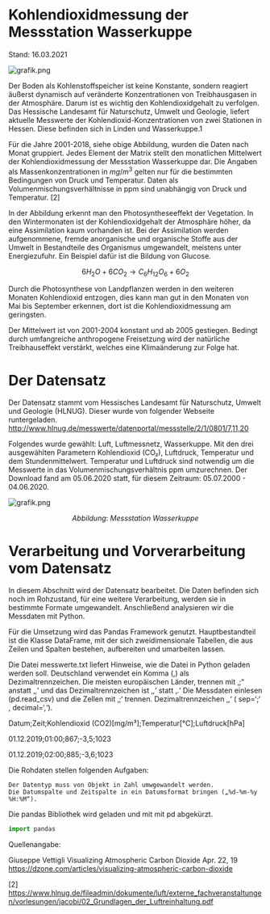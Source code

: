 # Kohlendioxidmessung der Messstation Wasserkuppe

Stand: 16.03.2021

![grafik.png](attachment:grafik.png)

Der Boden als Kohlenstoffspeicher ist keine Konstante, sondern reagiert äußerst dynamisch auf veränderte Konzentrationen von Treibhausgasen in der Atmosphäre. Darum ist es wichtig den Kohlendioxidgehalt zu verfolgen. Das Hessische Landesamt für Naturschutz, Umwelt und Geologie, liefert aktuelle Messwerte der Kohlendioxid-Konzentrationen von zwei Stationen in Hessen. Diese befinden sich in Linden und Wasserkuppe.1 

Für die Jahre 2001-2018, siehe obige Abbildung, wurden die Daten nach Monat gruppiert. Jedes Element 
der Matrix stellt den monatlichen Mittelwert der Kohlendioxidmessung der Messstation Wasserkuppe dar. 
Die Angaben als Massenkonzentrationen in $mg/m^3$ gelten nur für die bestimmten Bedingungen von Druck und Temperatur. Daten als Volumenmischungsverhältnisse in ppm sind unabhängig von Druck und Temperatur. [2]

In der Abbildung erkennt man den Photosyntheseeffekt der Vegetation. In den Wintermonaten ist der Kohlendioxidgehalt der Atmosphäre  höher, da eine Assimilation kaum vorhanden ist. Bei der Assimilation werden aufgenommene, fremde anorganische und organische Stoffe aus der Umwelt in Bestandteile des Organismus umgewandelt, meistens unter Energiezufuhr. Ein Beispiel dafür ist die Bildung von Glucose.

$$6 H_2O + 6 CO_2 → C_6 H_{12} O_6 + 6 O_2$$

Durch die Photosynthese von Landpflanzen werden in den weiteren Monaten Kohlendioxid entzogen, dies kann man gut in den Monaten von Mai bis September erkennen, dort ist die Kohlendioxidmessung am geringsten. 

Der Mittelwert ist von 2001-2004 konstant und ab 2005 gestiegen. Bedingt durch umfangreiche anthropogene Freisetzung wird der natürliche Treibhauseffekt verstärkt, welches eine Klimaänderung zur Folge hat.


# Der Datensatz

Der Datensatz stammt vom Hessisches Landesamt für Naturschutz, Umwelt und Geologie (HLNUG). Dieser wurde von folgender Webseite runtergeladen. http://www.hlnug.de/messwerte/datenportal/messstelle/2/1/0801/7,11,20

Folgendes wurde gewählt: Luft, Luftmessnetz, Wasserkuppe. Mit den drei ausgewählten Parametern Kohlendioxid (CO₂), Luftdruck, Temperatur und dem Stundenmittelwert. Temperatur und Luftdruck sind notwendig um die Messwerte in das Volumenmischungsverhältnis ppm umzurechnen. Der Download fand am 05.06.2020 statt, für diesem Zeitraum: 05.07.2000 - 04.06.2020. 

![grafik.png](attachment:grafik.png)

$$Abbildung: \:Messstation\:Wasserkuppe$$


# Verarbeitung und Vorverarbeitung vom Datensatz

In diesem Abschnitt wird der Datensatz bearbeitet. Die Daten befinden sich noch im Rohzustand, für eine weitere Verarbeitung, werden sie in bestimmte Formate umgewandelt. Anschließend analysieren wir die Messdaten mit Python.

Für die Umsetzung wird das Pandas Framework genutzt. Hauptbestandteil ist die Klasse DataFrame, mit der sich zweidimensionale Tabellen, die aus Zeilen und Spalten bestehen, aufbereiten und umarbeiten lassen.

Die Datei messwerte.txt liefert Hinweise, wie die Datei in Python geladen werden soll. Deutschland verwendet ein Komma (,) als Dezimaltrennzeichen. Die meisten europäischen Länder, trennen mit ‚;“ anstatt ‚,‘ und das Dezimaltrennzeichen ist ‚,‘ statt ‚.‘ Die Messdaten einlesen (pd.read_csv) und die Zellen mit ‚;‘ trennen. Dezimaltrennzeichen ‚,‘ ( sep=‘;‘ , decimal=‘,‘).

Datum;Zeit;Kohlendioxid (CO2)[mg/m³];Temperatur[°C];Luftdruck[hPa]

01.12.2019;01:00;867;-3,5;1023

01.12.2019;02:00;885;-3,6;1023

Die Rohdaten stellen folgenden Aufgaben:

    Der Datentyp muss von Objekt in Zahl umwgewandelt werden.
    Die Datumspalte und Zeitspalte in ein Datumsformat bringen („%d-%m-%y %H:%M“).

Die pandas Bibliothek wird geladen und mit mit pd abgekürzt.


```python
import pandas
```



Quellenangabe:

Giuseppe Vettigli
Visualizing Atmospheric Carbon Dioxide
Apr. 22, 19
https://dzone.com/articles/visualizing-atmospheric-carbon-dioxide


[2] https://www.hlnug.de/fileadmin/dokumente/luft/externe_fachveranstaltungen/vorlesungen/jacobi/02_Grundlagen_der_Luftreinhaltung.pdf

